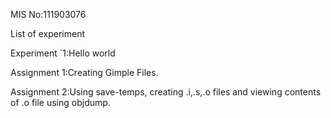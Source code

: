 MIS No:111903076

List of experiment

Experiment `1:Hello world

Assignment 1:Creating Gimple Files.

Assignment 2:Using save-temps, creating .i,.s,.o files and viewing contents of .o file using objdump.
